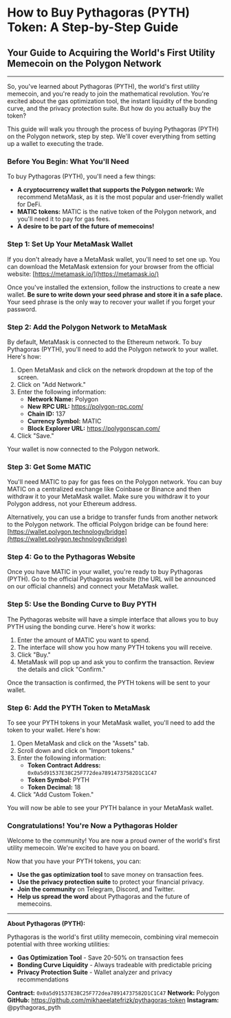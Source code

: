 # How to Buy Pythagoras (PYTH) Token: A Step-by-Step Guide

## Your Guide to Acquiring the World's First Utility Memecoin on the Polygon Network

---

So, you've learned about Pythagoras (PYTH), the world's first utility memecoin, and you're ready to join the mathematical revolution. You're excited about the gas optimization tool, the instant liquidity of the bonding curve, and the privacy protection suite. But how do you actually buy the token?

This guide will walk you through the process of buying Pythagoras (PYTH) on the Polygon network, step by step. We'll cover everything from setting up a wallet to executing the trade.

### Before You Begin: What You'll Need

To buy Pythagoras (PYTH), you'll need a few things:

*   **A cryptocurrency wallet that supports the Polygon network:** We recommend MetaMask, as it is the most popular and user-friendly wallet for DeFi.
*   **MATIC tokens:** MATIC is the native token of the Polygon network, and you'll need it to pay for gas fees.
*   **A desire to be part of the future of memecoins!**

### Step 1: Set Up Your MetaMask Wallet

If you don't already have a MetaMask wallet, you'll need to set one up. You can download the MetaMask extension for your browser from the official website: [https://metamask.io/](https://metamask.io/)

Once you've installed the extension, follow the instructions to create a new wallet. **Be sure to write down your seed phrase and store it in a safe place.** Your seed phrase is the only way to recover your wallet if you forget your password.

### Step 2: Add the Polygon Network to MetaMask

By default, MetaMask is connected to the Ethereum network. To buy Pythagoras (PYTH), you'll need to add the Polygon network to your wallet. Here's how:

1.  Open MetaMask and click on the network dropdown at the top of the screen.
2.  Click on "Add Network."
3.  Enter the following information:
    *   **Network Name:** Polygon
    *   **New RPC URL:** https://polygon-rpc.com/
    *   **Chain ID:** 137
    *   **Currency Symbol:** MATIC
    *   **Block Explorer URL:** https://polygonscan.com/
4.  Click "Save."

Your wallet is now connected to the Polygon network.

### Step 3: Get Some MATIC

You'll need MATIC to pay for gas fees on the Polygon network. You can buy MATIC on a centralized exchange like Coinbase or Binance and then withdraw it to your MetaMask wallet. Make sure you withdraw it to your Polygon address, not your Ethereum address.

Alternatively, you can use a bridge to transfer funds from another network to the Polygon network. The official Polygon bridge can be found here: [https://wallet.polygon.technology/bridge](https://wallet.polygon.technology/bridge)

### Step 4: Go to the Pythagoras Website

Once you have MATIC in your wallet, you're ready to buy Pythagoras (PYTH). Go to the official Pythagoras website (the URL will be announced on our official channels) and connect your MetaMask wallet.

### Step 5: Use the Bonding Curve to Buy PYTH

The Pythagoras website will have a simple interface that allows you to buy PYTH using the bonding curve. Here's how it works:

1.  Enter the amount of MATIC you want to spend.
2.  The interface will show you how many PYTH tokens you will receive.
3.  Click "Buy."
4.  MetaMask will pop up and ask you to confirm the transaction. Review the details and click "Confirm."

Once the transaction is confirmed, the PYTH tokens will be sent to your wallet.

### Step 6: Add the PYTH Token to MetaMask

To see your PYTH tokens in your MetaMask wallet, you'll need to add the token to your wallet. Here's how:

1.  Open MetaMask and click on the "Assets" tab.
2.  Scroll down and click on "Import tokens."
3.  Enter the following information:
    *   **Token Contract Address:** `0x0a5d91537E38C25F772dea78914737582D1C1C47`
    *   **Token Symbol:** PYTH
    *   **Token Decimal:** 18
4.  Click "Add Custom Token."

You will now be able to see your PYTH balance in your MetaMask wallet.

### Congratulations! You're Now a Pythagoras Holder

Welcome to the community! You are now a proud owner of the world's first utility memecoin. We're excited to have you on board.

Now that you have your PYTH tokens, you can:

*   **Use the gas optimization tool** to save money on transaction fees.
*   **Use the privacy protection suite** to protect your financial privacy.
*   **Join the community** on Telegram, Discord, and Twitter.
*   **Help us spread the word** about Pythagoras and the future of memecoins.

---

**About Pythagoras (PYTH):**

Pythagoras is the world's first utility memecoin, combining viral memecoin potential with three working utilities:

- **Gas Optimization Tool** - Save 20-50% on transaction fees
- **Bonding Curve Liquidity** - Always tradeable with predictable pricing
- **Privacy Protection Suite** - Wallet analyzer and privacy recommendations

**Contract:** `0x0a5d91537E38C25F772dea78914737582D1C1C47`
**Network:** Polygon
**GitHub:** https://github.com/mikhaeelatefrizk/pythagoras-token
**Instagram:** @pythagoras_pyth

